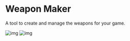 # Weapon Maker
A tool to create and manage the weapons for your game.

![img](https://i.imgur.com/ZYQEdOX.gif)
![img](https://i.imgur.com/tSQXTtE.gif)
